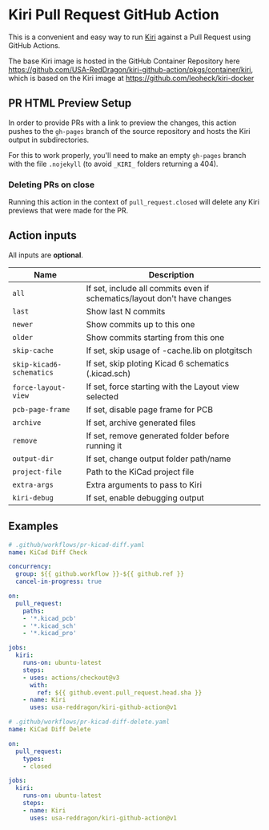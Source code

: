 
# Kiri Pull Request GitHub Action

This is a convenient and easy way to run [Kiri](https://github.com/leoheck/kiri) against a Pull Request using GitHub Actions.

The base Kiri image is hosted in the GitHub Container Repository here <https://github.com/USA-RedDragon/kiri-github-action/pkgs/container/kiri>,
which is based on the Kiri image at <https://github.com/leoheck/kiri-docker>

## PR HTML Preview Setup

In order to provide PRs with a link to preview the changes, this action pushes to the `gh-pages` branch of the source
repository and hosts the Kiri output in subdirectories.

For this to work properly, you'll need to make an empty `gh-pages` branch with the file `.nojekyll` (to avoid `_KIRI_` folders returning a 404).

### Deleting PRs on close

Running this action in the context of `pull_request.closed` will delete any Kiri previews that were made for the PR.

## Action inputs

All inputs are **optional**.

|           Name           |                               Description                                |
| ------------------------ | ------------------------------------------------------------------------ |
| `all`                    | If set, include all commits even if schematics/layout don't have changes |
| `last`                   | Show last N commits                                                      |
| `newer`                  | Show commits up to this one                                              |
| `older`                  | Show commits starting from this one                                      |
| `skip-cache`             | If set, skip usage of -cache.lib on plotgitsch                           |
| `skip-kicad6-schematics` | If set, skip ploting Kicad 6 schematics (.kicad.sch)                     |
| `force-layout-view`      | If set, force starting with the Layout view selected                     |
| `pcb-page-frame`         | If set, disable page frame for PCB                                       |
| `archive`                | If set, archive generated files                                          |
| `remove`                 | If set, remove generated folder before running it                        |
| `output-dir`             | If set, change output folder path/name                                   |
| `project-file`           | Path to the KiCad project file                                           |
| `extra-args`             | Extra arguments to pass to Kiri                                          |
| `kiri-debug`             | If set, enable debugging output                                          |

## Examples

```yaml
# .github/workflows/pr-kicad-diff.yaml
name: KiCad Diff Check

concurrency:
  group: ${{ github.workflow }}-${{ github.ref }}
  cancel-in-progress: true

on:
  pull_request:
    paths:
    - '*.kicad_pcb'
    - '*.kicad_sch'
    - '*.kicad_pro'

jobs:
  kiri:
    runs-on: ubuntu-latest
    steps:
    - uses: actions/checkout@v3
      with:
        ref: ${{ github.event.pull_request.head.sha }}
    - name: Kiri
      uses: usa-reddragon/kiri-github-action@v1
```

```yaml
# .github/workflows/pr-kicad-diff-delete.yaml
name: KiCad Diff Delete

on:
  pull_request:
    types:
    - closed

jobs:
  kiri:
    runs-on: ubuntu-latest
    steps:
    - name: Kiri
      uses: usa-reddragon/kiri-github-action@v1
```
